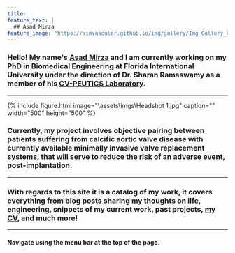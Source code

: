```yaml
---
title: 
feature_text: |
  ## Asad Mirza
feature_image: "https://simvascular.github.io/img/gallery/Img_Gallery_01.png"
---
```


### Hello! My name's [Asad Mirza](https://www.amirza.dev/about_me/) and I am currently working on my PhD in Biomedical Engineering at Florida International University under the direction of Dr. Sharan Ramaswamy as a member of his [CV-PEUTICS Laboratory](http://cvpeutics.fiu.edu/). 

---

{% include figure.html image="\assets\imgs\Headshot 1.jpg" caption="" width="500" height="500" %}

### Currently, my project involves objective pairing between patients suffering from calcific aortic valve disease with currently available minimally invasive valve replacement systems, that will serve to reduce the risk of an adverse event, post-implantation.
---
### With regards to this site it is a catalog of my work, it covers everything from blog posts sharing my thoughts on life, engineering, snippets of my current work, past projects, [my CV](https://dthornz.github.io/CV/), and much more!

--- 

#### Navigate using the menu bar at the top of the page.